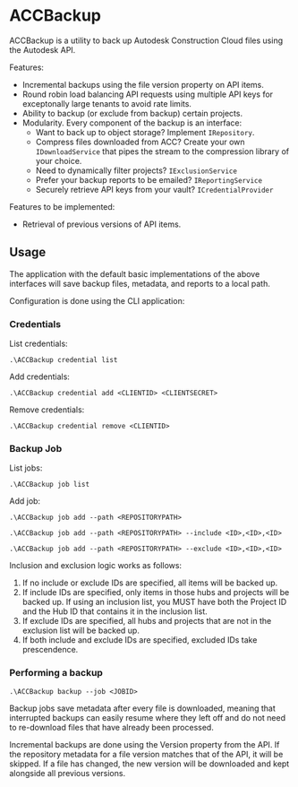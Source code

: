 # ACCBackup

ACCBackup is a utility to back up Autodesk Construction Cloud files using the Autodesk API.

Features:
* Incremental backups using the file version property on API items.
* Round robin load balancing API requests using multiple API keys for exceptonally large tenants to avoid rate limits.
* Ability to backup (or exclude from backup) certain projects.
* Modularity. Every component of the backup is an interface:
    * Want to back up to object storage? Implement `IRepository`. 
    * Compress files downloaded from ACC? Create your own `IDownloadService` that pipes the stream to the compression library of your choice.
    * Need to dynamically filter projects? `IExclusionService`
    * Prefer your backup reports to be emailed? `IReportingService` 
    * Securely retrieve API keys from your vault? `ICredentialProvider`

Features to be implemented:
* Retrieval of previous versions of API items.

## Usage

The application with the default basic implementations of the above interfaces will save backup files, metadata, and reports to a local path.

Configuration is done using the CLI application:

### Credentials

List credentials:

`.\ACCBackup credential list`

Add credentials:

`.\ACCBackup credential add <CLIENTID> <CLIENTSECRET>`

Remove credentials:

`.\ACCBackup credential remove <CLIENTID>`

### Backup Job

List jobs:

`.\ACCBackup job list`

Add job:

`.\ACCBackup job add --path <REPOSITORYPATH>`

`.\ACCBackup job add --path <REPOSITORYPATH> --include <ID>,<ID>,<ID>`

`.\ACCBackup job add --path <REPOSITORYPATH> --exclude <ID>,<ID>,<ID>`


Inclusion and exclusion logic works as follows:
1) If no include or exclude IDs are specified, all items will be backed up.
2) If include IDs are specified, only items in those hubs and projects will be backed up. If using an inclusion list, you MUST have both the Project ID and the Hub ID that contains it in the inclusion list.
3) If exclude IDs are specified, all hubs and projects that are not in the exclusion list will be backed up.
4) If both include and exclude IDs are specified, excluded IDs take prescendence. 

### Performing a backup

`.\ACCBackup backup --job <JOBID>`

Backup jobs save metadata after every file is downloaded, meaning that interrupted backups can easily resume where they left off and do not need to re-download files that have already been processed.

Incremental backups are done using the Version property from the API. If the repository metadata for a file version matches that of the API, it will be skipped. If a file has changed, the new version will be downloaded and kept alongside all previous versions.
